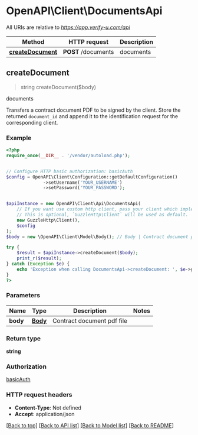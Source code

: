 # OpenAPI\Client\DocumentsApi

All URIs are relative to *https://app.verify-u.com/api*

Method | HTTP request | Description
------------- | ------------- | -------------
[**createDocument**](DocumentsApi.md#createDocument) | **POST** /documents | documents



## createDocument

> string createDocument($body)

documents

Transfers a contract document PDF to be signed by the client.   Store the returned `document_id` and append it to the identification request for the corresponding client.

### Example

```php
<?php
require_once(__DIR__ . '/vendor/autoload.php');


// Configure HTTP basic authorization: basicAuth
$config = OpenAPI\Client\Configuration::getDefaultConfiguration()
              ->setUsername('YOUR_USERNAME')
              ->setPassword('YOUR_PASSWORD');


$apiInstance = new OpenAPI\Client\Api\DocumentsApi(
    // If you want use custom http client, pass your client which implements `GuzzleHttp\ClientInterface`.
    // This is optional, `GuzzleHttp\Client` will be used as default.
    new GuzzleHttp\Client(),
    $config
);
$body = new \OpenAPI\Client\Model\Body(); // Body | Contract document pdf file

try {
    $result = $apiInstance->createDocument($body);
    print_r($result);
} catch (Exception $e) {
    echo 'Exception when calling DocumentsApi->createDocument: ', $e->getMessage(), PHP_EOL;
}
?>
```

### Parameters


Name | Type | Description  | Notes
------------- | ------------- | ------------- | -------------
 **body** | [**Body**](../Model/.md)| Contract document pdf file |

### Return type

**string**

### Authorization

[basicAuth](../../README.md#basicAuth)

### HTTP request headers

- **Content-Type**: Not defined
- **Accept**: application/json

[[Back to top]](#) [[Back to API list]](../../README.md#documentation-for-api-endpoints)
[[Back to Model list]](../../README.md#documentation-for-models)
[[Back to README]](../../README.md)

